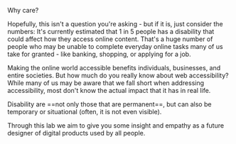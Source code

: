 Why care?

Hopefully, this isn't a question you're asking - but if it is, just consider the numbers: It's currently estimated that 1 in 5 people has a disability that could affect how they access online content. That's a huge number of people who may be unable to complete everyday online tasks many of us take for granted - like banking, shopping, or applying for a job.

Making the online world accessible benefits individuals, businesses, and entire societies. But how much do you really know about web accessibility? While many of us may be aware that we fall short when addressing accessibility, most don't know the actual impact that it has in real life.

Disability are ==not only those that are permanent==, but can also be temporary or situational (often, it is not even visible).

Through this lab we aim to give you some insight and empathy as a future designer of digital products used by all people.
